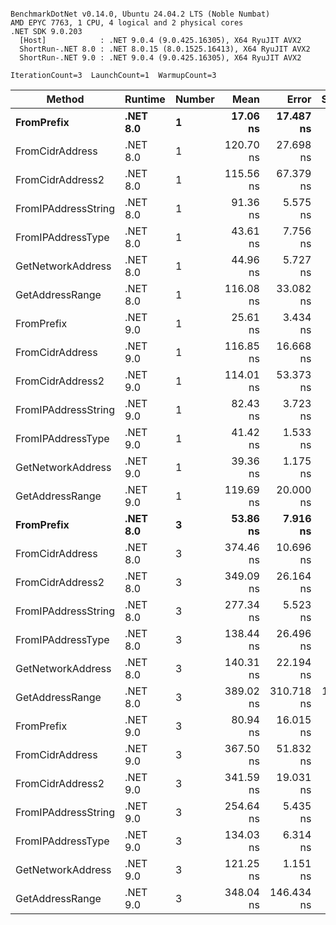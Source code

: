 ```

BenchmarkDotNet v0.14.0, Ubuntu 24.04.2 LTS (Noble Numbat)
AMD EPYC 7763, 1 CPU, 4 logical and 2 physical cores
.NET SDK 9.0.203
  [Host]            : .NET 9.0.4 (9.0.425.16305), X64 RyuJIT AVX2
  ShortRun-.NET 8.0 : .NET 8.0.15 (8.0.1525.16413), X64 RyuJIT AVX2
  ShortRun-.NET 9.0 : .NET 9.0.4 (9.0.425.16305), X64 RyuJIT AVX2

IterationCount=3  LaunchCount=1  WarmupCount=3  

```
| Method              | Runtime  | Number | Mean      | Error      | StdDev    | Min       | Max       | Gen0   | Allocated |
|-------------------- |--------- |------- |----------:|-----------:|----------:|----------:|----------:|-------:|----------:|
| **FromPrefix**          | **.NET 8.0** | **1**      |  **17.06 ns** |  **17.487 ns** |  **0.959 ns** |  **16.47 ns** |  **18.17 ns** | **0.0033** |      **56 B** |
| FromCidrAddress     | .NET 8.0 | 1      | 120.70 ns |  27.698 ns |  1.518 ns | 119.68 ns | 122.44 ns | 0.0067 |     112 B |
| FromCidrAddress2    | .NET 8.0 | 1      | 115.56 ns |  67.379 ns |  3.693 ns | 113.38 ns | 119.82 ns | 0.0067 |     112 B |
| FromIPAddressString | .NET 8.0 | 1      |  91.36 ns |   5.575 ns |  0.306 ns |  91.05 ns |  91.66 ns | 0.0033 |      56 B |
| FromIPAddressType   | .NET 8.0 | 1      |  43.61 ns |   7.756 ns |  0.425 ns |  43.17 ns |  44.01 ns | 0.0052 |      88 B |
| GetNetworkAddress   | .NET 8.0 | 1      |  44.96 ns |   5.727 ns |  0.314 ns |  44.72 ns |  45.31 ns | 0.0033 |      56 B |
| GetAddressRange     | .NET 8.0 | 1      | 116.08 ns |  33.082 ns |  1.813 ns | 114.78 ns | 118.15 ns | 0.0100 |     168 B |
| FromPrefix          | .NET 9.0 | 1      |  25.61 ns |   3.434 ns |  0.188 ns |  25.40 ns |  25.75 ns | 0.0033 |      56 B |
| FromCidrAddress     | .NET 9.0 | 1      | 116.85 ns |  16.668 ns |  0.914 ns | 116.03 ns | 117.83 ns | 0.0067 |     112 B |
| FromCidrAddress2    | .NET 9.0 | 1      | 114.01 ns |  53.373 ns |  2.926 ns | 111.73 ns | 117.31 ns | 0.0067 |     112 B |
| FromIPAddressString | .NET 9.0 | 1      |  82.43 ns |   3.723 ns |  0.204 ns |  82.22 ns |  82.63 ns | 0.0033 |      56 B |
| FromIPAddressType   | .NET 9.0 | 1      |  41.42 ns |   1.533 ns |  0.084 ns |  41.33 ns |  41.47 ns | 0.0052 |      88 B |
| GetNetworkAddress   | .NET 9.0 | 1      |  39.36 ns |   1.175 ns |  0.064 ns |  39.29 ns |  39.41 ns | 0.0033 |      56 B |
| GetAddressRange     | .NET 9.0 | 1      | 119.69 ns |  20.000 ns |  1.096 ns | 118.64 ns | 120.83 ns | 0.0100 |     168 B |
| **FromPrefix**          | **.NET 8.0** | **3**      |  **53.86 ns** |   **7.916 ns** |  **0.434 ns** |  **53.40 ns** |  **54.26 ns** | **0.0100** |     **168 B** |
| FromCidrAddress     | .NET 8.0 | 3      | 374.46 ns |  10.696 ns |  0.586 ns | 373.94 ns | 375.09 ns | 0.0200 |     336 B |
| FromCidrAddress2    | .NET 8.0 | 3      | 349.09 ns |  26.164 ns |  1.434 ns | 348.26 ns | 350.74 ns | 0.0200 |     336 B |
| FromIPAddressString | .NET 8.0 | 3      | 277.34 ns |   5.523 ns |  0.303 ns | 277.12 ns | 277.69 ns | 0.0100 |     168 B |
| FromIPAddressType   | .NET 8.0 | 3      | 138.44 ns |  26.496 ns |  1.452 ns | 136.77 ns | 139.35 ns | 0.0157 |     264 B |
| GetNetworkAddress   | .NET 8.0 | 3      | 140.31 ns |  22.194 ns |  1.217 ns | 139.21 ns | 141.62 ns | 0.0100 |     168 B |
| GetAddressRange     | .NET 8.0 | 3      | 389.02 ns | 310.718 ns | 17.032 ns | 378.79 ns | 408.68 ns | 0.0300 |     504 B |
| FromPrefix          | .NET 9.0 | 3      |  80.94 ns |  16.015 ns |  0.878 ns |  80.36 ns |  81.95 ns | 0.0100 |     168 B |
| FromCidrAddress     | .NET 9.0 | 3      | 367.50 ns |  51.832 ns |  2.841 ns | 365.83 ns | 370.78 ns | 0.0200 |     336 B |
| FromCidrAddress2    | .NET 9.0 | 3      | 341.59 ns |  19.031 ns |  1.043 ns | 340.95 ns | 342.79 ns | 0.0200 |     336 B |
| FromIPAddressString | .NET 9.0 | 3      | 254.64 ns |   5.435 ns |  0.298 ns | 254.40 ns | 254.98 ns | 0.0100 |     168 B |
| FromIPAddressType   | .NET 9.0 | 3      | 134.03 ns |   6.314 ns |  0.346 ns | 133.74 ns | 134.42 ns | 0.0157 |     264 B |
| GetNetworkAddress   | .NET 9.0 | 3      | 121.25 ns |   1.151 ns |  0.063 ns | 121.18 ns | 121.31 ns | 0.0100 |     168 B |
| GetAddressRange     | .NET 9.0 | 3      | 348.04 ns | 146.434 ns |  8.027 ns | 338.78 ns | 353.04 ns | 0.0300 |     504 B |
